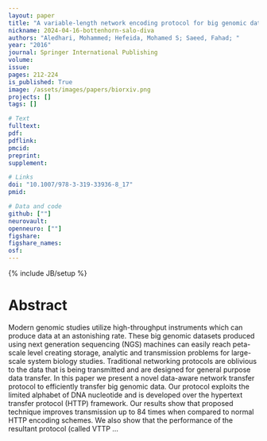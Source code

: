 ```yaml
---
layout: paper
title: "A variable-length network encoding protocol for big genomic data"
nickname: 2024-04-16-bottenhorn-salo-diva
authors: "Aledhari, Mohammed; Hefeida, Mohamed S; Saeed, Fahad; "
year: "2016"
journal: Springer International Publishing
volume: 
issue:
pages: 212-224
is_published: True
image: /assets/images/papers/biorxiv.png
projects: []
tags: []

# Text
fulltext:
pdf:
pdflink:
pmcid:
preprint: 
supplement:

# Links
doi: "10.1007/978-3-319-33936-8_17"
pmid:

# Data and code
github: [""]
neurovault:
openneuro: [""]
figshare:
figshare_names:
osf:
---
```

{% include JB/setup %}

# Abstract

Modern genomic studies utilize high-throughput instruments which can produce data at an astonishing rate. These big genomic datasets produced using next generation sequencing (NGS) machines can easily reach peta-scale level creating storage, analytic and transmission problems for large-scale system biology studies. Traditional networking protocols are oblivious to the data that is being transmitted and are designed for general purpose data transfer. In this paper we present a novel data-aware network transfer protocol to efficiently transfer big genomic data. Our protocol exploits the limited alphabet of DNA nucleotide and is developed over the hypertext transfer protocol (HTTP) framework. Our results show that proposed technique improves transmission up to 84 times when compared to normal HTTP encoding schemes. We also show that the performance of the resultant protocol (called VTTP …
